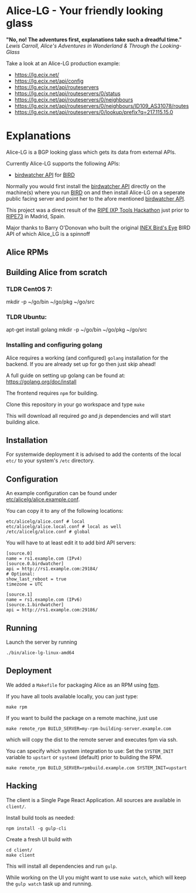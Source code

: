 # Alice-LG - Your friendly looking glass
__"No, no! The adventures first, explanations take such a dreadful time."__  
_Lewis Carroll, Alice's Adventures in Wonderland & Through the Looking-Glass_

Take a look at an Alice-LG production example:
- https://lg.ecix.net/
- https://lg.ecix.net/api/config
- https://lg.ecix.net/api/routeservers
- https://lg.ecix.net/api/routeservers/0/status
- https://lg.ecix.net/api/routeservers/0/neighbours
- https://lg.ecix.net/api/routeservers/0/neighbours/ID109_AS31078/routes
- https://lg.ecix.net/api/routeservers/0/lookup/prefix?q=217.115.15.0

# Explanations
Alice-LG is a BGP looking glass which gets its data from external APIs.

Currently Alice-LG supports the following APIs:
- [birdwatcher API](https://github.com/ecix/birdwatcher) for [BIRD](http://bird.network.cz/)

Normally you would first install the [birdwatcher API](https://github.com/ecix/birdwatcher) directly on the machine(s) where you run [BIRD](http://bird.network.cz/) on
and then install Alice-LG on a seperate public facing server and point her to the afore mentioned [birdwatcher API](https://github.com/ecix/birdwatcher).

This project was a direct result of the [RIPE IXP Tools Hackathon](https://atlas.ripe.net/hackathon/ixp-tools/) 
just prior to [RIPE73](https://ripe73.ripe.net/) in Madrid, Spain.

Major thanks to Barry O'Donovan who built the original [INEX Bird's Eye](https://github.com/inex/birdseye) BIRD API of which Alice_LG is a spinnoff

## Alice RPMs

## Building Alice from scratch
### TLDR CentOS 7:

mkdir -p ~/go/bin ~/go/pkg ~/go/src

### TLDR Ubuntu:
apt-get install golang
mkdir -p ~/go/bin ~/go/pkg ~/go/src


### Installing and configuring golang
Alice requires a working (and configured) `golang` installation
for the backend. If you are already set up for go then just skip ahead!

A full guide on setting up golang can be found at: https://golang.org/doc/install




The frontend requires `npm` for building.


Clone this repository in your go workspace and type
`make`

This will download all required *go* and *js* dependencies
and will start building alice.


## Installation

For systemwide deployment it is advised to add the contents
of the local `etc/` to your system's `/etc`
directory.



## Configuration

An example configuration can be found under
[etc/alicelg/alice.example.conf](https://github.com/ecix/alice/blob/master/etc/alicelg/alice.example.conf).

You can copy it to any of the following locations:

    etc/alicelg/alice.conf # local
    etc/alicelg/alice.local.conf # local as well
    /etc/alicelg/alice.conf # global


You will have to at least edit it to add bird API servers:

    [source.0]
    name = rs1.example.com (IPv4)
    [source.0.birdwatcher]
    api = http://rs1.example.com:29184/
    # Optional:
    show_last_reboot = true
    timezone = UTC

    [source.1]
    name = rs1.example.com (IPv6)
    [source.1.birdwatcher]
    api = http://rs1.example.com:29186/


## Running

Launch the server by running

    ./bin/alice-lg-linux-amd64


## Deployment

We added a `Makefile` for packaging Alice as an RPM using [fpm](https://github.com/jordansissel/fpm).

If you have all tools available locally, you can just type:

    make rpm

If you want to build the package on a remote machine, just use

    make remote_rpm BUILD_SERVER=my-rpm-building-server.example.com

which will copy the dist to the remote server and executes fpm via ssh.

You can specify which system integration to use:
Set the `SYSTEM_INIT` variable to `upstart` or `systemd` (default)
prior to building the RPM.

    make remote_rpm BUILD_SERVER=rpmbuild.example.com SYSTEM_INIT=upstart



## Hacking

The client is a Single Page React Application.
All sources are available in `client/`. 

Install build tools as needed:

    npm install -g gulp-cli


Create a fresh UI build with

    cd client/
    make client

This will install all dependencies and run `gulp`.

While working on the UI you might want to use `make watch`,
which will keep the `gulp watch` task up and running.



